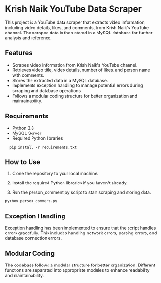 # Krish Naik YouTube Data Scraper
This project is a YouTube data scraper that extracts video information, including video details, likes, and comments, from Krish Naik's YouTube channel. The scraped data is then stored in a MySQL database for further analysis and reference.

## Features
- Scrapes video information from Krish Naik's YouTube channel.
- Retrieves video title, video details, number of likes, and person name with comments.
- Stores the extracted data in a MySQL database.
- Implements exception handling to manage potential errors during scraping and database operations.
- Follows a modular coding structure for better organization and maintainability.
## Requirements
- Python 3.8
- MySQL Server
- Required Python libraries
```
  pip install -r requirements.txt
```
## How to Use
1. Clone the repository to your local machine.
2. Install the required Python libraries if you haven't already.

3. Run the person_comment.py script to start scraping and storing data.
```
python person_comment.py
```
## Exception Handling
Exception handling has been implemented to ensure that the script handles errors gracefully. This includes handling network errors, parsing errors, and database connection errors.

## Modular Coding
The codebase follows a modular structure for better organization. Different functions are separated into appropriate modules to enhance readability and maintainability.
